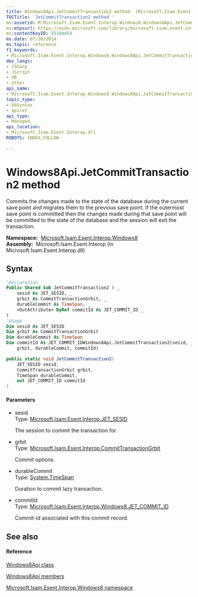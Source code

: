```yaml
---
title: Windows8Api.JetCommitTransaction2 method  (Microsoft.Isam.Esent.Interop.Windows8)
TOCTitle: 'JetCommitTransaction2 method '
ms:assetid: M:Microsoft.Isam.Esent.Interop.Windows8.Windows8Api.JetCommitTransaction2(Microsoft.Isam.Esent.Interop.JET_SESID,Microsoft.Isam.Esent.Interop.CommitTransactionGrbit,System.TimeSpan,Microsoft.Isam.Esent.Interop.Windows8.JET_COMMIT_ID@)
ms:mtpsurl: https://msdn.microsoft.com/library/microsoft.isam.esent.interop.windows8.windows8api.jetcommittransaction2(v=EXCHG.10)
ms:contentKeyID: 55104454
ms.date: 07/30/2014
ms.topic: reference
f1_keywords:
- Microsoft.Isam.Esent.Interop.Windows8.Windows8Api.JetCommitTransaction2
dev_langs:
- CSharp
- JScript
- VB
- other
api_name: 
- Microsoft.Isam.Esent.Interop.Windows8.Windows8Api.JetCommitTransaction2
topic_type: 
- kbSyntax
- apiref
api_type: 
- Managed
api_location: 
- Microsoft.Isam.Esent.Interop.dll
ROBOTS: INDEX,FOLLOW

---
```


# Windows8Api.JetCommitTransaction2 method

Commits the changes made to the state of the database during the current save point and migrates them to the previous save point. If the outermost save point is committed then the changes made during that save point will be committed to the state of the database and the session will exit the transaction.

**Namespace:**  [Microsoft.Isam.Esent.Interop.Windows8](dn335439\(v=exchg.10\).md)  
**Assembly:**  Microsoft.Isam.Esent.Interop (in Microsoft.Isam.Esent.Interop.dll)

## Syntax

``` vb
'Declaration
Public Shared Sub JetCommitTransaction2 ( _
    sesid As JET_SESID, _
    grbit As CommitTransactionGrbit, _
    durableCommit As TimeSpan, _
    <OutAttribute> ByRef commitId As JET_COMMIT_ID _
)
'Usage
Dim sesid As JET_SESID
Dim grbit As CommitTransactionGrbit
Dim durableCommit As TimeSpan
Dim commitId As JET_COMMIT_IDWindows8Api.JetCommitTransaction2(sesid, _
    grbit, durableCommit, commitId)
```

``` csharp
public static void JetCommitTransaction2(
    JET_SESID sesid,
    CommitTransactionGrbit grbit,
    TimeSpan durableCommit,
    out JET_COMMIT_ID commitId
)
```

#### Parameters

  - sesid  
    Type: [Microsoft.Isam.Esent.Interop.JET_SESID](hh596745\(v=exchg.10\).md)  
    
    The session to commit the transaction for.

<!-- end list -->

  - grbit  
    Type: [Microsoft.Isam.Esent.Interop.CommitTransactionGrbit](hh564415\(v=exchg.10\).md)  
    
    Commit options.

<!-- end list -->

  - durableCommit  
    Type: [System.TimeSpan](https://docs.microsoft.com/dotnet/api/system.timespan?redirectedfrom=MSDN)  
    
    Duration to commit lazy transaction.

<!-- end list -->

  - commitId  
    Type: [Microsoft.Isam.Esent.Interop.Windows8.JET_COMMIT_ID](dn335448\(v=exchg.10\).md)  
    
    Commit-id associated with this commit record.

## See also

#### Reference

[Windows8Api class](dn335490\(v=exchg.10\).md)

[Windows8Api members](dn335373\(v=exchg.10\).md)

[Microsoft.Isam.Esent.Interop.Windows8 namespace](dn335439\(v=exchg.10\).md)

